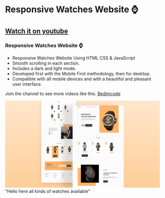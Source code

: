# Responsive Watches Website ⌚
## [Watch it on youtube](https://youtu.be/QPxYdbbCjhQ)
### Responsive Watches Website ⌚

- Responsive Watches Website Using HTML CSS & JavaScript
- Smooth scrolling in each section.
- Includes a dark and light mode.
- Developed first with the Mobile First methodology, then for desktop.
- Compatible with all mobile devices and with a beautiful and pleasant user interface.

Join the channel to see more videos like this. [Bedimcode](https://www.youtube.com/c/Bedimcode)

![preview img](/preview.png)
"Hello here all kinds of watches available" 
